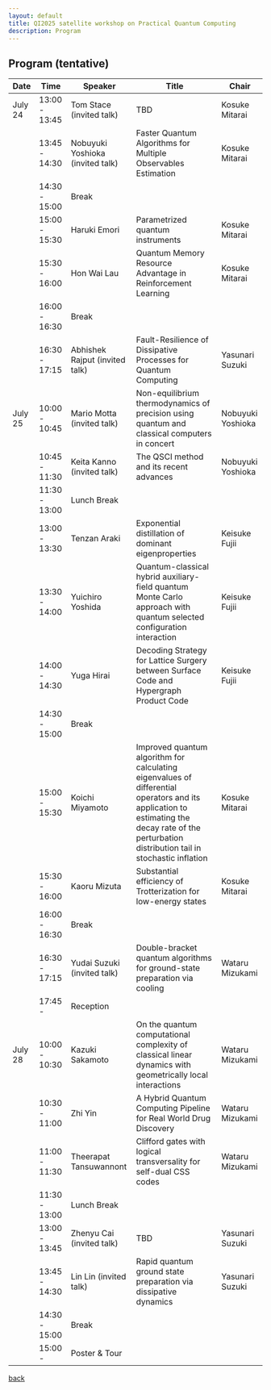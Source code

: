 ```yaml
---
layout: default
title: QI2025 satellite workshop on Practical Quantum Computing
description: Program
---
```


## Program (tentative)

| Date     | Time          | Speaker                          | Title                                                                                          | Chair             |
|----------|---------------|----------------------------------|------------------------------------------------------------------------------------------------|-------------------|
| July 24  | 13:00 - 13:45 | Tom Stace (invited talk)         | TBD                                                                                            | Kosuke Mitarai    |
|          | 13:45 - 14:30 | Nobuyuki Yoshioka (invited talk) | Faster Quantum Algorithms for Multiple Observables Estimation                                  | Kosuke Mitarai    |
|          | 14:30 - 15:00 | Break                            |                                                                                                |                   |
|          | 15:00 - 15:30 | Haruki Emori                     | Parametrized quantum instruments                                                               | Kosuke Mitarai   |
|          | 15:30 - 16:00 | Hon Wai Lau                      | Quantum Memory Resource Advantage in Reinforcement Learning                                    | Kosuke Mitarai   |
|          | 16:00 - 16:30 | Break                            |                                                                                                |                   |
|          | 16:30 - 17:15 | Abhishek Rajput (invited talk)   | Fault-Resilience of Dissipative Processes for Quantum Computing                                | Yasunari Suzuki   |
| July 25  | 10:00 - 10:45 | Mario Motta (invited talk)       | Non-equilibrium thermodynamics of precision using quantum and classical computers in concert | Nobuyuki Yoshioka |
|          | 10:45 - 11:30 | Keita Kanno (invited talk)       | The QSCI method and its recent advances                                                        | Nobuyuki Yoshioka |
|          | 11:30 - 13:00 | Lunch Break                      |                                                                                                |                   |
|          | 13:00 - 13:30 | Tenzan Araki                     | Exponential distillation of dominant eigenproperties                                           | Keisuke Fujii     |
|          | 13:30 - 14:00 | Yuichiro Yoshida                 | Quantum-classical hybrid auxiliary-field quantum Monte Carlo approach with quantum selected configuration interaction | Keisuke Fujii     |
|          | 14:00 - 14:30 | Yuga Hirai                       | Decoding Strategy for Lattice Surgery between Surface Code and Hypergraph Product Code         | Keisuke Fujii     |
|          | 14:30 - 15:00 | Break                            |                                                                                                |                   |
|          | 15:00 - 15:30 | Koichi Miyamoto                  | Improved quantum algorithm for calculating eigenvalues of differential operators and its application to estimating the decay rate of the perturbation distribution tail in stochastic inflation | Kosuke Mitarai    |
|          | 15:30 - 16:00 | Kaoru Mizuta                     | Substantial efficiency of Trotterization for low-energy states                                 | Kosuke Mitarai    |
|          | 16:00 - 16:30 | Break                            |                                                                                                |                   |
|          | 16:30 - 17:15 | Yudai Suzuki (invited talk)      | Double-bracket quantum algorithms for ground-state preparation via cooling                     | Wataru Mizukami     |
|          | 17:45 -       | Reception                        |                                                                                                |                   |
| July 28  | 10:00 - 10:30 | Kazuki Sakamoto                  | On the quantum computational complexity of classical linear dynamics with geometrically local interactions | Wataru Mizukami   |
|          | 10:30 - 11:00 | Zhi Yin                          | A Hybrid Quantum Computing Pipeline for Real World Drug Discovery                              | Wataru Mizukami   |
|          | 11:00 - 11:30 | Theerapat Tansuwannont           | Clifford gates with logical transversality for self-dual CSS codes                             | Wataru Mizukami   |
|          | 11:30 - 13:00 | Lunch Break                      |                                                                                                |                   |
|          | 13:00 - 13:45 | Zhenyu Cai (invited talk)        | TBD                                                                                            | Yasunari Suzuki   |
|          | 13:45 - 14:30 | Lin Lin (invited talk)           | Rapid quantum ground state preparation via dissipative dynamics                                | Yasunari Suzuki   |
|          | 14:30 - 15:00 | Break                            |                                                                                                |                   |
|          | 15:00 -       | Poster & Tour                    |                                                                                                |                   |

[back](./)
